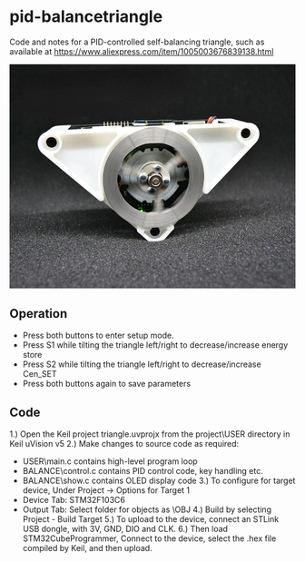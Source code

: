 # pid-balancetriangle
Code and notes for a PID-controlled self-balancing triangle, such as available at https://www.aliexpress.com/item/1005003676839138.html

![](images/balancetriangle.jpg)

## Operation
- Press both buttons to enter setup mode.
- Press S1 while tilting the triangle left/right to decrease/increase energy store
- Press S2 while tilting the triangle left/right to decrease/increase Cen_SET
- Press both buttons again to save parameters

## Code
1.) Open the Keil project triangle.uvprojx from the project\USER directory in Keil uVision v5
2.) Make changes to source code as required:
 - USER\main.c contains high-level program loop
 - BALANCE\control.c contains PID control code, key handling etc.
 - BALANCE\show.c contains OLED display code
3.) To configure for target device, Under Project -> Options for Target 1
 - Device Tab: STM32F103C6
 - Output Tab: Select folder for objects as \OBJ
4.) Build by selecting Project - Build Target 
5.) To upload to the device, connect an STLink USB dongle, with 3V, GND, DIO and CLK.
6.) Then load STM32CubeProgrammer, Connect to the device, select the .hex file compiled by Keil, and then upload. 

